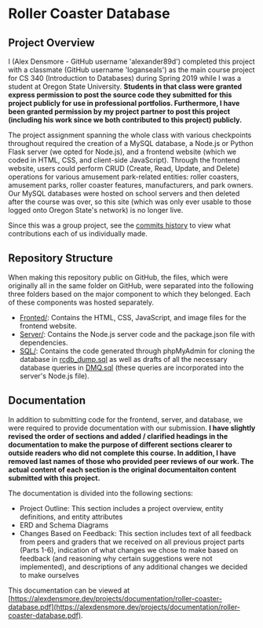 # Roller Coaster Database

## Project Overview

I (Alex Densmore - GitHub username 'alexander89d') completed this project with a classmate (GitHub username 'loganseals') as the main course project for CS 340 (Introduction to Databases) during Spring 2019 while I was a student at Oregon State University. **Students in that class were granted express permission to post the source code they submitted for this project publicly for use in professional portfolios. Furthermore, I have been granted permission by my project partner to post this project (including his work since we both contributed to this project) publicly.**

The project assignment spanning the whole class with various checkpoints throughout required the creation of a MySQL database, a Node.js or Python Flask server (we opted for Node.js), and a frontend website (which we coded in HTML, CSS, and client-side JavaScript). Through the frontend website, users could perform CRUD (Create, Read, Update, and Delete) operations for various amusement park-related entities: roller coasters, amusement parks, roller coaster features, manufacturers, and park owners. Our MySQL databases were hosted on school servers and then deleted after the course was over, so this site (which was only ever usable to those logged onto Oregon State's network) is no longer live.

Since this was a group project, see the [commits history](https://github.com/alexander89d/roller-coaster-database/commits/master) to view what contributions each of us individually made.

## Repository Structure

When making this repository public on GitHub, the files, which were originally all in the same folder on GitHub, were separated into the following three folders based on the major component to which they belonged. Each of these components was hosted separately.
- [Fronted/](Frontend/): Contains the HTML, CSS, JavaScript, and image files for the frontend website.
- [Server/](Server/): Contains the Node.js server code and the package.json file with dependencies.
- [SQL/](SQL/): Contains the code generated through phpMyAdmin for cloning the database in [rcdb_dump.sql](SQL/rcdb_dump.sql) as well as drafts of all the necessary database queries in [DMQ.sql](SQL/DMQ.sql) (these queries are incorporated into the server's Node.js file).

## Documentation

In addition to submitting code for the frontend, server, and database, we were required to provide documentation with our submission. **I have slightly revised the order of sections and added / clarified headings in the documentation to make the purpose of different sections clearer to outside readers who did not complete this course. In addition, I have removed last names of those who provided peer reviews of our work. The actual content of each section is the original documentaiton content submitted with this project.** 

The documentation is divided into the following sections:
- Project Outline: This section includes a project overview, entity definitions, and entity attributes
- ERD and Schema Diagrams
- Changes Based on Feedback: This section includes text of all feedback from peers and graders that we received on all previous project parts (Parts 1-6), indication of what changes we chose to make based on feedback (and reasoning why certain suggestions were not implemented), and descriptions of any additional changes we decided to make ourselves

This documentation can be viewed at [https://alexdensmore.dev/projects/documentation/roller-coaster-database.pdf](https://alexdensmore.dev/projects/documentation/roller-coaster-database.pdf).
